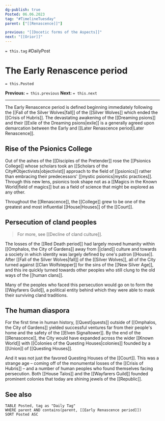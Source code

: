 ```yaml
---
dg-publish: true
Posted: 06.06.2023
tag: "#TimelineTuesday"
parent: ["[[Renascence]]"]

previous: "[[Docetic forms of the Aspects]]"
next: "[[Orior]]"
---
```

`= this.tag` #DailyPost 
# The Early Renascence period
`= this.Posted`

**Previous:** `= this.previous`
**Next:** `= this.next`

---

The Early Renascence period is defined beginning immediately following the [[Fall of the Silver Wolves|fall]] of the [[Silver Wolves]] which ended the [[Crisis of Hubris]]. The devastating awakening of the [[Dreaming psions]] and their [[Exile of the Dreaming psions|exile]] is a generally agreed upon demarcation between the Early and [[Later Renascence period|Later Renascence]].

## Rise of the Psionics College

Out of the ashes of the [[Disciples of the Pretender]] rose the [[Psionics College]] whose scholars took an [[Scholars of the City#Objectivists|objectivist]] approach to the field of [[psionics]] rather than embracing their predecessors' [[mystic psionics|mystic practices]]. Through this new lens, psionics took shape not as a [[Magics in the Known World|field of magics]] but as a field of science that might be explored as any other.

Throughout the [[Renascence]], the [[College]] grew to be one of the greatest and most influential [[House|Houses]] of the [[Court]].

## Persecution of cland peoples

> For more, see [[Decline of cland culture]].

The losses of the [[Red Death period]] had largely moved humanity within [[Omphalos, the City of Gardens]] away from [[cland]] culture and towards a society in which identity was largely defined by one's patron [[House]]. After [[Fall of the Silver Wolves|fall]] of the [[Silver Wolves]], all of the City turned against [[Clan Wolfstepper]] for the sins of the [[New Silver Age]], and this ire quickly turned towards other peoples who still clung to the old ways of the [[human clans]].

Many of the peoples who faced this persecution would go on to form the [[Wayfarers Guild]], a political entity behind which they were able to mask their surviving cland traditions.

## The human diaspora

For the first time in human history, [[Quest|quests]] outside of [[Omphalos, the City of Gardens]] yielded successful ventures far from their people's home and the safety of the [[Elven Signaltower]]. By the end of the [[Renascence]], the City would have expanded across the wider [[Known World]] with [[Colonies of the Questing Houses|colonies]] founded by a [[Union]] of [[Questing Houses]].

And it was not just the favored Questing Houses of the [[Court]]. This was a strange age – coming off of the monumental losses of the [[Crisis of Hubris]] – and a number of human peoples who found themselves facing persecution. Both [[House Talos]] and the [[Wayfarers Guild]] founded prominent colonies that today are shining jewels of the [[Republic]].

## See also
```dataview
TABLE Posted, tag as "Daily Tag"
WHERE parent AND contains(parent, [[Early Renascence period]])
SORT Posted ASC
```